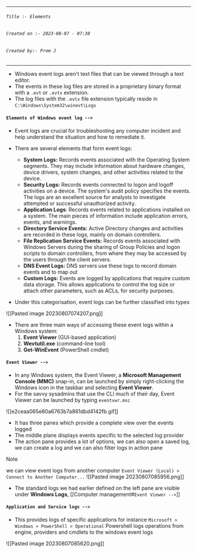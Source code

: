 
***
###### `Title :- Elements`
###### `Created on :- 2023-08-07 - 07:38`
###### `Created by:- Prem J`
***

- Windows event logs aren't text files that can be viewed through a text editor.
- The events in these log files are stored in a proprietary binary format with a `.evt` or `.evtx` extension.
- The log files with the `.evtx` file extension typically reside in `C:\Windows\System32\winevt\Logs`

#### `Elements of Windows event log -->`

- Event logs are crucial for troubleshooting any computer incident and help understand the situation and how to remediate it.
- There are several elements that form event logs:
	- **System Logs:** Records events associated with the Operating System segments. They may include information about hardware changes, device drivers, system changes, and other activities related to the device.
	- **Security Logs:** Records events connected to logon and logoff activities on a device. The system's audit policy specifies the events. The logs are an excellent source for analysts to investigate attempted or successful unauthorized activity.
	- **Application Logs**: Records events related to applications installed on a system. The main pieces of information include application errors, events, and warnings.
	- **Directory Service Events:** Active Directory changes and activities are recorded in these logs, mainly on domain controllers.
	- **File Replication Service Events:** Records events associated with Windows Servers during the sharing of Group Policies and logon scripts to domain controllers, from where they may be accessed by the users through the client servers.
	- **DNS Event Logs:** DNS servers use these logs to record domain events and to map out
	- **Custom Logs:** Events are logged by applications that require custom data storage. This allows applications to control the log size or attach other parameters, such as ACLs, for security purposes.

- Under this categorisation, event logs can be further classified into types

![[Pasted image 20230807074207.png]]

- There are three main ways of accessing these event logs within a Windows system:
	1. **Event Viewer** (GUI-based application)
	2. **Wevtutil.exe** (command-line tool)
	3. **Get-WinEvent** (PowerShell cmdlet)

#### `Event Viewer -->`

- In any Windows system, the Event Viewer, a **Microsoft Management Console (MMC)** snap-in, can be launched by simply right-clicking the Windows icon in the taskbar and selecting **Event Viewer**.
- For the savvy sysadmins that use the CLI much of their day, Event Viewer can be launched by typing `eventvwr.msc`

![[e2ceaa065e80a6763b7a861dbd4142fb.gif]]

- It has three panes which provide a complete view over the events logged
- The middle plane displays events specific to the selected log provider
- The action pane provides a lot of options, we can also open a saved log, we can create a log and we can also filter logs in action pane

>[!Note]
>we can view event logs from another computer `Event Viewer (Local) > Connect to Another Computer...`
>![[Pasted image 20230807085956.png]]
- The standard logs we had earlier defined on the left pane are visible under **Windows Logs**, [[Computer management#`Event Viewer -->`]]

#### `Application and Service logs -->`

- This provides logs of specific applications for instance `Microsoft > Windows > PowerShell > Operational` Powershell logs operations from engine, providers and cmdlets to the windows event logs

![[Pasted image 20230807085620.png]]


